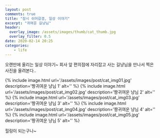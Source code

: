 ```yaml
---
layout: post
comments: true
title: "잠시 쉬어갈겸, 일상 이야기"
excerpt: "귀여운 길냥님"
header:
  overlay_image: /assets/images/thumb/cat_thumb.jpg
  overlay_filter: 0.5
date: 2020-02-14 20:25
categories:
    - life
---
```

오랜만에 올리는 일상 이야기~ 회사 앞 편의점에 자리잡고 사는 길냥님을 만나서 찍은 사진을 올려본다..

<div class='page__image-container--multiple'>
  {% include image.html url='/assets/images/post/cat_img01.jpg' description='짱귀여운 냥님 1' alt='' %}
  {% include image.html url='/assets/images/post/cat_img02.jpg' description='짱귀여운 냥님 2' alt='' %}
  {% include image.html url='/assets/images/post/cat_img03.jpg' description='짱귀여운 냥님 3' alt='' %}
  {% include image.html url='/assets/images/post/cat_img04.jpg' description='짱귀여운 냥님 4' alt='' %}
  {% include image.html url='/assets/images/post/cat_img05.jpg' description='짱귀여운 냥님 5' alt='' %}
</div>

힐링이 되는구나~